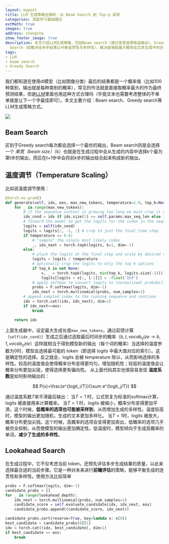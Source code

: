```yaml
---
layout: mypost
title: LLM 生成策略全解析：从 Beam Search 到 Top-p 采样
categories: 深度学习基础理论
extMath: true
images: true
address: changsha
show_footer_image: true
description: 本文介绍LLM生成策略，包括Beam search（通过束宽选择候选输出）、Greedy search（选最优输出）、温度调节（影响概率分布及输出多样性与确定性）和Lookahead
  Search（前瞻评估多步结果以平衡连贯性与多样性），解决直接取最大概率在文本生成中的合理性问题。
tags:
- LLM
- beam search
- Greedy Search
---
```


我们都知道在使用dl模型（比如图像分类）最后的结果都是一个概率值（比如100种类别，输出就是每种类别的概率），常见的作法就是直接取概率最大的作为最终预测结果，但是[LLM](https://www.big-yellow-j.top/posts/2025/02/15/LLM.html)里面也用这种方式合理吗（毕竟文本也需要考虑整体的不单单就是让下一个字最佳即可）。本文主要介绍：Beam search、Greedy search等LLM生成策略方式。

![](https://s2.loli.net/2025/06/21/MH1wFkitDJ3Oy7p.webp)

## Beam Search

区别于Greedy search每次都会选择一个最优的输出，Beam search则是会选择一个 *束宽（beam size）*（k）也就是在生成过程中会从生成的内容中选择k个最为第t步的输出，而后在t+1步中会将前k步的输出结合起来构成新的输出。

## 温度调节（Temperature Scaling）

比如说温度调节使用：

```python
@torch.no_grad()
def generate(self, idx, eos, max_new_tokens, temperature=1.0, top_k=None):
    for _ in range(max_new_tokens):
        # if the sequence context is growing too long we must crop it at block_size
        idx_cond = idx if idx.size(1) <= self.params.max_seq_len else idx[:, -self.params.max_seq_len:]
        # forward the model to get the logits for the index in the sequence
        logits = self(idx_cond)
        logits = logits[:, -1, :] # crop to just the final time step
        if temperature == 0.0:
            # "sample" the single most likely index
            _, idx_next = torch.topk(logits, k=1, dim=-1)
        else:
            # pluck the logits at the final step and scale by desired temperature
            logits = logits / temperature
            # optionally crop the logits to only the top k options
            if top_k is not None:
                v, _ = torch.topk(logits, min(top_k, logits.size(-1)))
                logits[logits < v[:, [-1]]] = -float('Inf')
            # apply softmax to convert logits to (normalized) probabilities
            probs = F.softmax(logits, dim=-1)
            idx_next = torch.multinomial(probs, num_samples=1)
        # append sampled index to the running sequence and continue
        idx = torch.cat((idx, idx_next), dim=1)
        if idx_next==eos:
            break

    return idx
```

上面生成器中，设定最大生成长度`max_new_tokens`，通过前馈计算（`self(idx_cond)`）生成之后通过选取最后时间步的概率（$b,t,vocab_size \rightarrow b, 1, vocab_szie$）这样就相当于得到模型新的输出（每个词的概率）当选择的温度参数为0时，模型会选择最可能的 token（即选择 logits 中最大值对应的索引）。这是确定性的选择。反之就会，logits 会被 temperature 除以，从而影响选择的多样性。较高的温度值会使得概率分布变得更均匀，增加随机性；较低的温度值会让概率分布更加尖锐，使得选择更有偏向性。
从上面代码其实也很容易发现 **温度系数**是如何影响输出的：

$$
P(x)=\frac{e^{logit_i/T}}{\sum e^{logit_j/T}}
$$

通过温度系数$T$来平滑最后输出：
当$T=1$ 时，公式恢复为标准的softmax计算，logits 被直接用来计算概率。
当$T>1$ 时，logits 被缩小，概率分布变得更加平滑。这个时候，**低概率的选项也可能被采样到**，从而增加生成的多样性。温度较高时，模型的输出更加随机，生成的文本更加多样化。
当$T<1$时，logits 被放大，概率分布更加尖锐。这个时候，高概率的选项会变得更加突出，低概率的选项几乎被完全抑制，从而使模型的输出更加确定性。低温度时，模型倾向于生成高概率的单词，**减少了生成的多样性**。

## Lookahead Search
在生成过程中，它不仅考虑当前 token，还预先评估多步生成结果的质量，以此来选择最合适的当前步骤。它是一种对未来进行**前瞻评估**的策略，能够平衡生成的连贯性和多样性。使用方法比较简单

```python
probs = F.softmax(logits, dim=-1)
candidate_probs = []
for _ in range(lookahead_depth):
    idx_next = torch.multinomial(probs, num_samples=1)
    candidate_score = self.evaluate_candidate(idx, idx_next, eos)
    candidate_probs.append((candidate_score, idx_next))

candidate_probs.sort(reverse=True, key=lambda x: x[0])
best_candidate = candidate_probs[0][1]
idx = torch.cat((idx, best_candidate), dim=1)
if best_candidate == eos:
    break

```